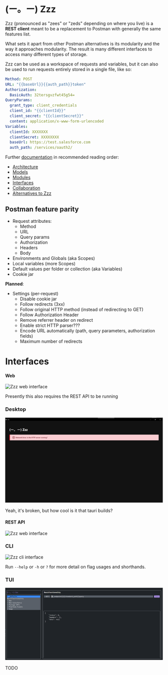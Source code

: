 # (ー。ー) Zzz

>

Zzz (pronounced as "zees" or "zeds" depending on where you live) is a **REST client** meant to be a replacement to Postman with generally the same features list.

What sets it apart from other Postman alternatives is its modularity and the way it approaches modularity. The result is many different interfaces to access many different types of storage.

Zzz can be used as a workspace of requests and variables, but it can also be used to run requests entirely stored in a single file, like so:

```yaml
Method: POST
URL: "{{baseUrl}}{{auth_path}}token"
Authorization:
  BasicAuth: 32tersgvzfwt45g54=
QueryParams:
  grant_type: client_credentials
  client_id: "{{clientId}}"
  client_secret: "{{clientSecret}}"
  content: application/x-www-form-urlencoded
Variables:
  clientId: XXXXXXX
  clientSecret: XXXXXXXX
  baseUrl: https://test.salesforce.com
  auth_path: /services/oauth2/
```

Further [documentation](docs) in recommended reading order:

  - [Architecture](docs/architecture.md)
  - [Models](docs/models.md)
  - [Modules](docs/modules.md)
  - [Interfaces](docs/interfaces.md)
  - [Collaboration](docs/collaboration.md)
  - [Alternatives to Zzz](docs/alternatives.md)


## Postman feature parity

- Request attributes:
  - Method
  - URL
  - Query params
  - Authorization
  - Headers
  - Body
- Environments and Globals (aka Scopes)
- Local variables (more Scopes)
- Default values per folder or collection (aka Variables)
- Cookie jar

**Planned**:

- Settings (per-request)
  - Disable cookie jar
  - Follow redirects (3xx)
  - Follow original HTTP method (instead of redirecting to GET)
  - Follow Authorization Header
  - Remove referrer header on redirect
  - Enable strict HTTP parser???
  - Encode URL automatically (path, query parameters, authorization fields)
  - Maximum number of redirects


# Interfaces

#### Web
![Zzz web interface](./screenshots/web.png)

Presently this also requires the REST API to be running

### Desktop
![Zzz_desktop_interface](./screenshots/desktop.png)

Yeah, it's broken, but how cool is it that tauri builds?

#### REST API
![Zzz web interface](./screenshots/api.png)

### CLI
![Zzz cli interface](./screenshots/cli.png)

Run `--help` or `-h` or `?` for more detail on flag usages and shorthands.

### TUI
![Zzz tui interface](./screenshots/tui.png)

TODO
